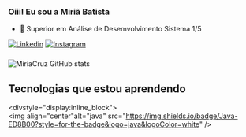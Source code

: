 ### Oiii! Eu sou a Miriã Batista
- 🔭 Superior em Análise de Desemvolvimento Sistema 1/5

[![Linkedin](https://img.shields.io/badge/LinkedIn-0077B5?style=for-the-badge&logo=linkedin&logoColor=white)](https://www.linkedin.com/in/miri%C3%A3batista?lipi=urn%3Ali%3Apage%3Ad_flagship3_profile_view_base_contact_details%3BfVR4yjF9SHmS%2BFFYls2LCw%3D%3D)
[![Instagram](https://img.shields.io/badge/Instagram-E4405F?style=for-the-badge&logo=instagram&logoColor=white)](https://www.instagram.com/mi_cross/)

###
![MiriaCruz GitHub stats](https://github-readme-stats.vercel.app/api?username=miriacruz&show_icons=true&theme=dracula)

## Tecnologias que estou aprendendo
<divstyle="display:inline_block"><br/><img align="center"alt="java" src="https://img.shields.io/badge/Java-ED8B00?style=for-the-badge&logo=java&logoColor=white" /></div><br/>

    
